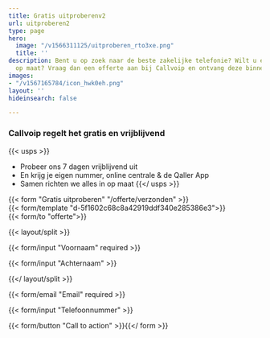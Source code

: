 ```yaml
---
title: Gratis uitproberenv2
url: uitproberen2
type: page
hero:
  image: "/v1566311125/uitproberen_rto3xe.png"
  title: ''
description: Bent u op zoek naar de beste zakelijke telefonie? Wilt u een offerte
  op maat? Vraag dan een offerte aan bij Callvoip en ontvang deze binnen 1 dag.
images:
- "/v1567165784/icon_hwk0eh.png"
layout: ''
hideinsearch: false

---
```

### Callvoip regelt het gratis en vrijblijvend
{{< usps >}}  
* Probeer ons 7 dagen vrijblijvend uit
* En krijg je eigen nummer, online centrale & de Qaller App
* Samen richten we alles in op maat
{{</ usps >}}

{{< form "Gratis uitproberen" "/offerte/verzonden" >}}  
{{< form/template "d-5f1602c68c8a42919ddf340e285386e3">}}  
{{< form/to "offerte">}}

{{< layout/split >}}

{{< form/input "Voornaam" required >}}

{{< form/input "Achternaam" >}}

{{</ layout/split >}}

{{< form/email "Email" required >}}

{{< form/input "Telefoonnummer" >}}

{{< form/button "Call to action" >}}{{</ form >}}
